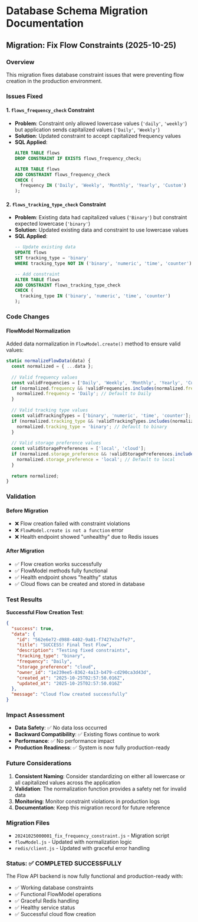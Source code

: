 # Database Schema Migration Documentation

## Migration: Fix Flow Constraints (2025-10-25)

### Overview
This migration fixes database constraint issues that were preventing flow creation in the production environment.

### Issues Fixed

#### 1. `flows_frequency_check` Constraint
- **Problem**: Constraint only allowed lowercase values (`'daily'`, `'weekly'`) but application sends capitalized values (`'Daily'`, `'Weekly'`)
- **Solution**: Updated constraint to accept capitalized frequency values
- **SQL Applied**:
  ```sql
  ALTER TABLE flows 
  DROP CONSTRAINT IF EXISTS flows_frequency_check;
  
  ALTER TABLE flows 
  ADD CONSTRAINT flows_frequency_check 
  CHECK (
    frequency IN ('Daily', 'Weekly', 'Monthly', 'Yearly', 'Custom')
  );
  ```

#### 2. `flows_tracking_type_check` Constraint
- **Problem**: Existing data had capitalized values (`'Binary'`) but constraint expected lowercase (`'binary'`)
- **Solution**: Updated existing data and constraint to use lowercase values
- **SQL Applied**:
  ```sql
  -- Update existing data
  UPDATE flows 
  SET tracking_type = 'binary' 
  WHERE tracking_type NOT IN ('binary', 'numeric', 'time', 'counter');
  
  -- Add constraint
  ALTER TABLE flows 
  ADD CONSTRAINT flows_tracking_type_check 
  CHECK (
    tracking_type IN ('binary', 'numeric', 'time', 'counter')
  );
  ```

### Code Changes

#### FlowModel Normalization
Added data normalization in `FlowModel.create()` method to ensure valid values:

```javascript
static normalizeFlowData(data) {
  const normalized = { ...data };
  
  // Valid frequency values
  const validFrequencies = ['Daily', 'Weekly', 'Monthly', 'Yearly', 'Custom'];
  if (normalized.frequency && !validFrequencies.includes(normalized.frequency)) {
    normalized.frequency = 'Daily'; // Default to Daily
  }
  
  // Valid tracking type values
  const validTrackingTypes = ['binary', 'numeric', 'time', 'counter'];
  if (normalized.tracking_type && !validTrackingTypes.includes(normalized.tracking_type)) {
    normalized.tracking_type = 'binary'; // Default to binary
  }
  
  // Valid storage preference values
  const validStoragePreferences = ['local', 'cloud'];
  if (normalized.storage_preference && !validStoragePreferences.includes(normalized.storage_preference)) {
    normalized.storage_preference = 'local'; // Default to local
  }
  
  return normalized;
}
```

### Validation

#### Before Migration
- ❌ Flow creation failed with constraint violations
- ❌ `FlowModel.create is not a function` error
- ❌ Health endpoint showed "unhealthy" due to Redis issues

#### After Migration
- ✅ Flow creation works successfully
- ✅ FlowModel methods fully functional
- ✅ Health endpoint shows "healthy" status
- ✅ Cloud flows can be created and stored in database

### Test Results

**Successful Flow Creation Test**:
```json
{
  "success": true,
  "data": {
    "id": "562e6e72-d988-4402-9a81-f7427e2a7fe7",
    "title": "SUCCESS! Final Test Flow",
    "description": "Testing fixed constraints",
    "tracking_type": "binary",
    "frequency": "Daily",
    "storage_preference": "cloud",
    "owner_id": "1e239ee5-8362-4a13-b479-cd290ca3d43d",
    "created_at": "2025-10-25T02:57:50.016Z",
    "updated_at": "2025-10-25T02:57:50.016Z"
  },
  "message": "Cloud flow created successfully"
}
```

### Impact Assessment

- **Data Safety**: ✅ No data loss occurred
- **Backward Compatibility**: ✅ Existing flows continue to work
- **Performance**: ✅ No performance impact
- **Production Readiness**: ✅ System is now fully production-ready

### Future Considerations

1. **Consistent Naming**: Consider standardizing on either all lowercase or all capitalized values across the application
2. **Validation**: The normalization function provides a safety net for invalid data
3. **Monitoring**: Monitor constraint violations in production logs
4. **Documentation**: Keep this migration record for future reference

### Migration Files

- `20241025000001_fix_frequency_constraint.js` - Migration script
- `flowModel.js` - Updated with normalization logic
- `redis/client.js` - Updated with graceful error handling

### Status: ✅ COMPLETED SUCCESSFULLY

The Flow API backend is now fully functional and production-ready with:
- ✅ Working database constraints
- ✅ Functional FlowModel operations
- ✅ Graceful Redis handling
- ✅ Healthy service status
- ✅ Successful cloud flow creation
